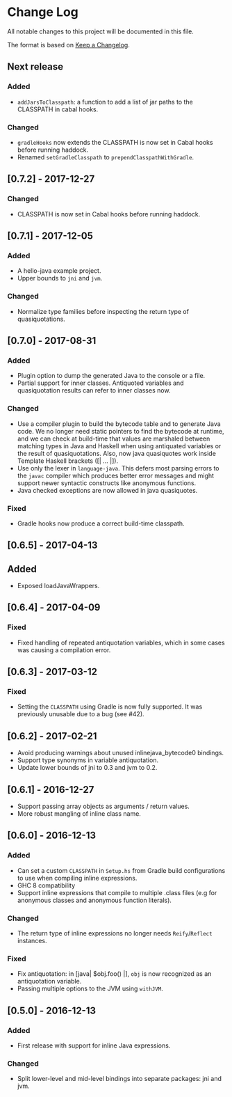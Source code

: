 # Change Log

All notable changes to this project will be documented in this file.

The format is based on [Keep a Changelog](http://keepachangelog.com/).

## Next release

### Added

* `addJarsToClasspath`: a function to add a list of jar paths to
  the CLASSPATH in cabal hooks.

### Changed

* `gradleHooks` now extends the CLASSPATH is now set in Cabal hooks
   before running haddock.
* Renamed `setGradleClasspath` to `prependClasspathWithGradle`.

## [0.7.2] - 2017-12-27

### Changed

* CLASSPATH is now set in Cabal hooks before running haddock.

## [0.7.1] - 2017-12-05

### Added

* A hello-java example project.
* Upper bounds to `jni` and `jvm`.

### Changed

* Normalize type families before inspecting the return type of
  quasiquotations.

## [0.7.0] - 2017-08-31

### Added

* Plugin option to dump the generated Java to the console or a file.
* Partial support for inner classes. Antiquoted variables and
  quasiquotation results can refer to inner classes now.

### Changed

* Use a compiler plugin to build the bytecode table and to generate
  Java code. We no longer need static pointers to find the bytecode
  at runtime, and we can check at build-time that values are
  marshaled between matching types in Java and Haskell when using
  antiquated variables or the result of quasiquotations. Also, now
  java quasiquotes work inside Template Haskell brackets ([| ... |]).
* Use only the lexer in `language-java`. This defers most parsing
  errors to the `javac` compiler which produces better error
  messages and might support newer syntactic constructs like
  anonymous functions.
* Java checked exceptions are now allowed in java quasiquotes.

### Fixed

* Gradle hooks now produce a correct build-time classpath.

## [0.6.5] - 2017-04-13

## Added

* Exposed loadJavaWrappers.

## [0.6.4] - 2017-04-09

### Fixed

* Fixed handling of repeated antiquotation variables, which in some
  cases was causing a compilation error.

## [0.6.3] - 2017-03-12

### Fixed

* Setting the `CLASSPATH` using Gradle is now fully supported. It was
  previously unusable due to a bug (see #42).

## [0.6.2] - 2017-02-21

* Avoid producing warnings about unused inlinejava_bytecode0 bindings.
* Support type synonyms in variable antiquotation.
* Update lower bounds of jni to 0.3 and jvm to 0.2.

## [0.6.1] - 2016-12-27

* Support passing array objects as arguments / return values.
* More robust mangling of inline class name.

## [0.6.0] - 2016-12-13

### Added

* Can set a custom `CLASSPATH` in `Setup.hs` from Gradle build
  configurations to use when compiling inline expressions.
* GHC 8 compatibility
* Support inline expressions that compile to multiple .class files
  (e.g for anonymous classes and anonymous function literals).

### Changed

* The return type of inline expressions no longer needs
  `Reify`/`Reflect` instances.

### Fixed

* Fix antiquotation: in [java| $obj.foo() |], `obj` is now recognized
  as an antiquotation variable.
* Passing multiple options to the JVM using `withJVM`.

## [0.5.0] - 2016-12-13

### Added

* First release with support for inline Java expressions.

### Changed

* Split lower-level and mid-level bindings into separate packages: jni
  and jvm.
